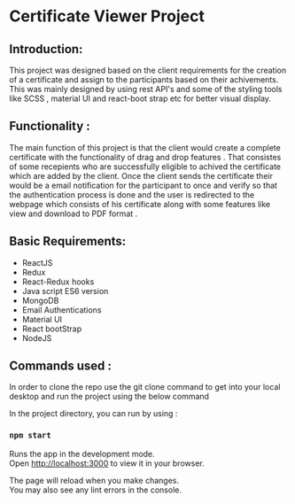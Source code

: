 # Certificate Viewer Project 
## Introduction:

This project was designed based on the client requirements for the creation of a certificate and assign to the participants based on their achivements. This was mainly designed by using rest API's and some of the styling tools like SCSS , material UI and react-boot strap etc for better visual display.

## Functionality :

The main function of this project is that the client would create a complete certificate with the functionality of drag and drop features . That consistes of some recepients who are successfully eligible to achived the certificate which are added by the client. Once the client sends the certificate their would be a email notification for the participant to once and verify so that the authentication process is done and the user is redirected to the webpage which consists of his certificate along with some features like view and download to PDF format .   

## Basic Requirements:
- ReactJS
- Redux
- React-Redux hooks
- Java script ES6 version
- MongoDB
- Email Authentications
- Material UI
- React bootStrap
- NodeJS

## Commands used :
In order to clone the repo use the git clone command to get into your local desktop and run the project using the below command 

In the project directory, you can run by using :

### `npm start`

Runs the app in the development mode.\
Open [http://localhost:3000](http://localhost:3000) to view it in your browser.

The page will reload when you make changes.\
You may also see any lint errors in the console.

